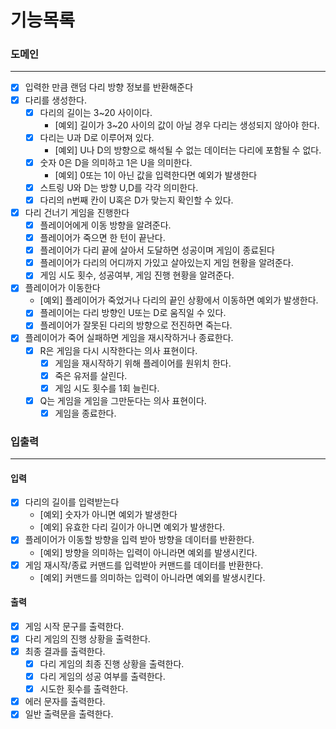 # 기능목록

### 도메인

---
- [x] 입력한 만큼 랜덤 다리 방향 정보를 반환해준다
- [x] 다리를 생성한다.
  - [x] 다리의 길이는 3~20 사이이다.
    - [예외] 길이가 3~20 사이의 값이 아닐 경우 다리는 생성되지 않아야 한다.
  - [x] 다리는 U과 D로 이루어져 있다.
    - [예외] U나 D의 방향으로 해석될 수 없는 데이터는 다리에 포함될 수 없다.
  - [x] 숫자 0은 D을 의미하고 1은 U을 의미한다.
    - [예외] 0또는 1이 아닌 값을 입력한다면 예외가 발생한다
  - [x] 스트링 U와 D는 방향 U,D를 각각 의미한다.
  - [x] 다리의 n번째 칸이 U혹은 D가 맞는지 확인할 수 있다.
- [x] 다리 건너기 게임을 진행한다
  - [x] 플레이어에게 이동 방향을 알려준다. 
  - [x] 플레이어가 죽으면 한 턴이 끝난다.
  - [x] 플레이어가 다리 끝에 살아서 도달하면 성공이며 게임이 종료된다
  - [x] 플레이어가 다리의 어디까지 가있고 살아있는지 게임 현황을 알려준다.
  - [x] 게임 시도 횟수, 성공여부, 게임 진행 현황을 알려준다.
- [x] 플레이어가 이동한다
  - [예외] 플레이어가 죽었거나 다리의 끝인 상황에서 이동하면 예외가 발생한다.
  - [x] 플레이어는 다리 방향인 U또는 D로 움직일 수 있다.
  - [x] 플레이어가 잘못된 다리의 방향으로 전진하면 죽는다.
- [x] 플레이어가 죽어 실패하면 게임을 재시작하거나 종료한다.
  - [x] R은 게임을 다시 시작한다는 의사 표현이다.
    - [x] 게임을 재시작하기 위해 플레이어를 원위치 한다.
    - [x] 죽은 유저를 살린다.
    - [x] 게임 시도 횟수를 1회 늘린다.
  - [x] Q는 게임을 게임을 그만둔다는 의사 표현이다.
    - [x] 게임을 종료한다.

### 입출력

----

#### 입력

- [x] 다리의 길이를 입력받는다
  - [예외] 숫자가 아니면 예외가 발생한다
  - [예외] 유효한 다리 길이가 아니면 예외가 발생한다.
- [x] 플레이어가 이동할 방향을 입력 받아 방향을 데이터를 반환한다.
  - [예외] 방향을 의미하는 입력이 아니라면 예외를 발생시킨다.
- [x] 게임 재시작/종료 커맨드를 입력받아 커맨드를 데이터를 반환한다.
  - [예외] 커맨드를 의미하는 입력이 아니라면 예외를 발생시킨다.

#### 출력
- [x] 게임 시작 문구를 출력한다.
- [x] 다리 게임의 진행 상황을 출력한다.
- [x] 최종 결과를 출력한다.
  - [x] 다리 게임의 최종 진행 상황을 출력한다.
  - [x] 다리 게임의 성공 여부를 출력한다.
  - [x] 시도한 횟수를 출력한다.
- [x] 에러 문자를 출력한다.
- [x] 일반 출력문을 출력한다.